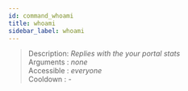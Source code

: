 ```yaml
---
id: command_whoami
title: whoami
sidebar_label: whoami
---
```


> Description: _Replies with the your portal stats_<br />
> Arguments  : _none_<br />
> Accessible : _everyone_<br />
> Cooldown   : _-_<br />